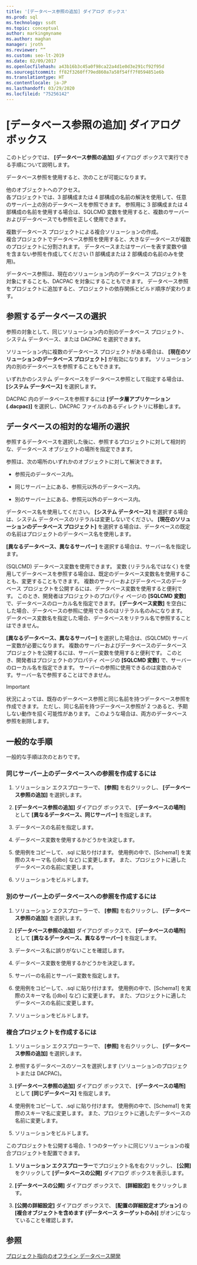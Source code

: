 ```yaml
---
title: '[データベース参照の追加] ダイアログ ボックス'
ms.prod: sql
ms.technology: ssdt
ms.topic: conceptual
author: markingmyname
ms.author: maghan
manager: jroth
ms.reviewer: “”
ms.custom: seo-lt-2019
ms.date: 02/09/2017
ms.openlocfilehash: a43b16b3c45a0f98ca22a4d1e0d3e291cf92f95d
ms.sourcegitcommit: ff82f3260ff79ed860a7a58f54ff7f0594851e6b
ms.translationtype: HT
ms.contentlocale: ja-JP
ms.lasthandoff: 03/29/2020
ms.locfileid: "75256142"
---
```

# <a name="add-database-reference-dialog-box"></a>[データベース参照の追加] ダイアログ ボックス

このトピックでは、 **[データベース参照の追加]** ダイアログ ボックスで実行できる手順について説明します。  
  
データベース参照を使用すると、次のことが可能になります。  
  
他のオブジェクトへのアクセス。  
各プロジェクトでは、3 部構成または 4 部構成の名前の解決を使用して、任意のサーバー上の別のデータベースを参照できます。 参照用に 3 部構成または 4 部構成の名前を使用する場合は、SQLCMD 変数を使用すると、複数のサーバーおよびデータベースでも参照を正しく使用できます。  
  
複数データベース プロジェクトによる複合ソリューションの作成。  
複合プロジェクトでデータベース参照を使用すると、大きなデータベースが複数のプロジェクトに分割されます。 データベースまたはサーバーを表す変数や値を含まない参照を作成してください (1 部構成または 2 部構成の名前のみを使用)。  
  
データベース参照は、現在のソリューション内のデータベース プロジェクトを対象にすることも、DACPAC を対象にすることもできます。 データベース参照をプロジェクトに追加すると、プロジェクトの依存関係とビルド順序が変わります。  
  
## <a name="selecting-the-database-to-reference"></a>参照するデータベースの選択

参照の対象として、同じソリューション内の別のデータベース プロジェクト、システム データベース、または DACPAC を選択できます。  
  
ソリューション内に複数のデータベース プロジェクトがある場合は、 **[現在のソリューションのデータベース プロジェクト]** が有効になります。 ソリューション内の別のデータベースを参照することもできます。  
  
いずれかのシステム データベースをデータベース参照として指定する場合は、 **[システム データベース]** を選択します。  
  
DACPAC 内のデータベースを参照するには **[データ層アプリケーション (.dacpac)]** を選択し、DACPAC ファイルのあるディレクトリに移動します。  
  
## <a name="selecting-the-databases-relative-location"></a>データベースの相対的な場所の選択

参照するデータベースを選択した後に、参照するプロジェクトに対して相対的な、データベース オブジェクトの場所を指定できます。  
  
参照は、次の場所のいずれかのオブジェクトに対して解決できます。  
  
- 参照元のデータベース内。  
  
- 同じサーバー上にある、参照元以外のデータベース内。  
  
- 別のサーバー上にある、参照元以外のデータベース内。  
  
データベース名を使用してください。 **[システム データベース]** を選択する場合は、システム データベースのリテラルは変更しないでください。 **[現在のソリューションのデータベース プロジェクト]** を選択する場合は、データベースの既定の名前はプロジェクトのデータベース名を使用します。  
  
**[異なるデータベース、異なるサーバー]** を選択する場合は、サーバー名を指定します。  
  
(SQLCMD) データベース変数を使用できます。 変数 (リテラル名ではなく) を使用してデータベースを参照する場合は、既定のデータベース変数名を使用することも、変更することもできます。 複数のサーバーおよびデータベースのデータベース プロジェクトを公開するには、データベース変数を使用すると便利です。 このとき、開発者はプロジェクトのプロパティ ページの **[SQLCMD 変数]** で、データベースのローカル名を指定できます。 **[データベース変数]** を空白にした場合、データベースの参照に使用できるのはリテラル名のみになります。 データベース変数名を指定した場合、データベースをリテラル名で参照することはできません。  
  
**[異なるデータベース、異なるサーバー]** を選択した場合は、(SQLCMD) サーバー変数が必要になります。 複数のサーバーおよびデータベースのデータベース プロジェクトを公開するには、サーバー変数を使用すると便利です。 このとき、開発者はプロジェクトのプロパティ ページの **[SQLCMD 変数]** で、サーバーのローカル名を指定できます。 サーバーの参照に使用できるのは変数のみです。サーバー名で参照することはできません。  
  
> [!IMPORTANT]  
> 状況によっては、既存のデータベース参照と同じ名前を持つデータベース参照を作成できます。 ただし、同じ名前を持つデータベース参照が 2 つあると、予期しない動作を招く可能性があります。 このような場合は、両方のデータベース参照を削除します。  
  
## <a name="common-procedures"></a>一般的な手順

一般的な手順は次のとおりです。  
  
### <a name="to-create-a-reference-to-a-database-on-the-same-server"></a>同じサーバー上のデータベースへの参照を作成するには  
  
1.  ソリューション エクスプローラーで、 **[参照]** を右クリックし、 **[データベース参照の追加]** を選択します。  
  
2.  **[データベース参照の追加]** ダイアログ ボックスで、 **[データベースの場所]** として **[異なるデータベース、同じサーバー]** を指定します。  
  
3.  データベースの名前を指定します。  
  
4.  データベース変数を使用するかどうかを決定します。  
  
5.  使用例をコピーして、.sql に貼り付けます。 使用例の中で、[Schema1] を実際のスキーマ名 ([dbo] など) に変更します。 また、プロジェクトに適したデータベースの名前に変更します。  
  
6.  ソリューションをビルドします。  
  
### <a name="to-create-a-reference-to-a-database-on-another-server"></a>別のサーバー上のデータベースへの参照を作成するには  
  
1.  ソリューション エクスプローラーで、 **[参照]** を右クリックし、 **[データベース参照の追加]** を選択します。  
  
2.  **[データベース参照の追加]** ダイアログ ボックスで、 **[データベースの場所]** として **[異なるデータベース、異なるサーバー]** を指定します。  
  
3.  データベース名に誤りがないことを確認します。  
  
4.  データベース変数を使用するかどうかを決定します。  
  
5.  サーバーの名前とサーバー変数を指定します。  
  
6.  使用例をコピーして、.sql に貼り付けます。 使用例の中で、[Schema1] を実際のスキーマ名 ([dbo] など) に変更します。 また、プロジェクトに適したデータベースの名前に変更します。  
  
7.  ソリューションをビルドします。  
  
### <a name="to-create-a-composite-project"></a>複合プロジェクトを作成するには  
  
1.  ソリューション エクスプローラーで、 **[参照]** を右クリックし、 **[データベース参照の追加]** を選択します。  
  
2.  参照するデータベースのソースを選択します (ソリューションのプロジェクトまたは DACPAC)。  
  
3.  **[データベース参照の追加]** ダイアログ ボックスで、 **[データベースの場所]** として **[同じデータベース]** を指定します。  
  
4.  使用例をコピーして、.sql に貼り付けます。 使用例の中で、[Schema1] を実際のスキーマ名に変更します。 また、プロジェクトに適したデータベースの名前に変更します。  
  
5.  ソリューションをビルドします。  
  
このプロジェクトを公開する場合、1 つのターゲットに同じソリューションの複合プロジェクトを配置できます。  
  
1.  **ソリューション エクスプローラー**でプロジェクト名を右クリックし、 **[公開]** をクリックして **[データベースの公開]** ダイアログ ボックスを表示します。  
  
2.  **[データベースの公開]** ダイアログ ボックスで、 **[詳細設定]** をクリックします。  
  
3.  **[公開の詳細設定]** ダイアログ ボックスで、 **[配置の詳細設定オプション]** の **[複合オブジェクトを含めます (データベース ターゲットのみ)]** がオンになっていることを確認します。  
  
## <a name="see-also"></a>参照

[プロジェクト指向のオフライン データベース開発](../ssdt/project-oriented-offline-database-development.md)